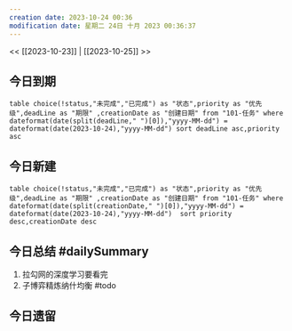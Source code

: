 ```yaml
---
creation date: 2023-10-24 00:36
modification date: 星期二 24日 十月 2023 00:36:37
---
```

<< [[2023-10-23]] | [[2023-10-25]] >>
## 今日到期
```dataview
table choice(!status,"未完成","已完成") as "状态",priority as "优先级",deadLine as "期限" ,creationDate as "创建日期" from "101-任务" where dateformat(date(split(deadLine," ")[0]),"yyyy-MM-dd") = dateformat(date(2023-10-24),"yyyy-MM-dd") sort deadLine asc,priority asc
```

## 今日新建
```dataview
table choice(!status,"未完成","已完成") as "状态",priority as "优先级",deadLine as "期限" ,creationDate as "创建日期" from "101-任务" where  dateformat(date(split(creationDate," ")[0]),"yyyy-MM-dd") = dateformat(date(2023-10-24),"yyyy-MM-dd")  sort priority desc,creationDate desc
```

## 今日总结 #dailySummary
1. 拉勾网的深度学习要看完 
2. 子博弈精炼纳什均衡 #todo
## 今日遗留




